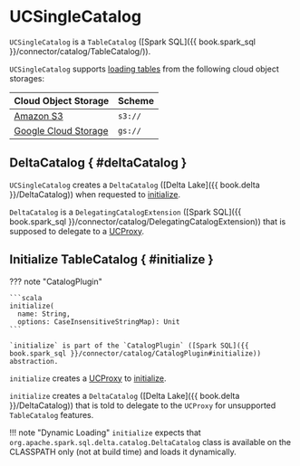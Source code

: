 # UCSingleCatalog

`UCSingleCatalog` is a `TableCatalog` ([Spark SQL]({{ book.spark_sql }}/connector/catalog/TableCatalog/)).

`UCSingleCatalog` supports [loading tables](#loadTable) from the following cloud object storages:

Cloud Object Storage | Scheme
-|-
 [Amazon S3](https://aws.amazon.com/s3/) | `s3://`
 [Google Cloud Storage](https://cloud.google.com/storage) | `gs://`

## DeltaCatalog { #deltaCatalog }

`UCSingleCatalog` creates a `DeltaCatalog` ([Delta Lake]({{ book.delta }}/DeltaCatalog)) when requested to [initialize](#initialize).

`DeltaCatalog` is a `DelegatingCatalogExtension` ([Spark SQL]({{ book.spark_sql }}/connector/catalog/DelegatingCatalogExtension)) that is supposed to delegate to a [UCProxy](UCProxy.md).

## Initialize TableCatalog { #initialize }

??? note "CatalogPlugin"

    ```scala
    initialize(
      name: String,
      options: CaseInsensitiveStringMap): Unit
    ```

    `initialize` is part of the `CatalogPlugin` ([Spark SQL]({{ book.spark_sql }}/connector/catalog/CatalogPlugin#initialize)) abstraction.

`initialize` creates a [UCProxy](UCProxy.md) to [initialize](UCProxy.md#initialize).

`initialize` creates a `DeltaCatalog` ([Delta Lake]({{ book.delta }}/DeltaCatalog)) that is told to delegate to the `UCProxy` for unsupported `TableCatalog` features.

!!! note "Dynamic Loading"
    `initialize` expects that `org.apache.spark.sql.delta.catalog.DeltaCatalog` class is available on the CLASSPATH only (not at build time) and loads it dynamically.
